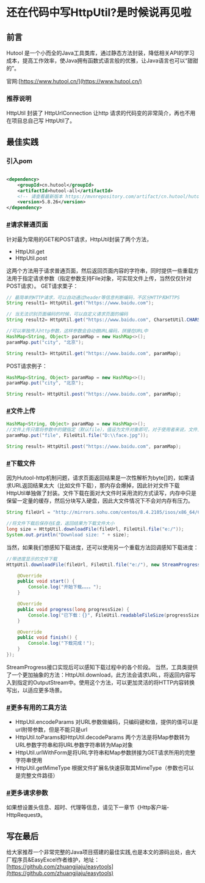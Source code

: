 # 还在代码中写HttpUtil?是时候说再见啦

## 前言

Hutool 是一个小而全的Java工具类库，通过静态方法封装，降低相关API的学习成本，提高工作效率，使Java拥有函数式语言般的优雅，让Java语言也可以“甜甜的”。

官网:[https://www.hutool.cn/](https://www.hutool.cn/)

### 推荐说明

HttpUtil 封装了 HttpUrlConnection 让http 请求的代码变的非常简介，再也不用在项目总自己写 HttpUtil了。

## 最佳实践

### 引入pom

```xml

<dependency>
    <groupId>cn.hutool</groupId>
    <artifactId>hutool-all</artifactId>
    <!-- 请查看最新版本 https://mvnrepository.com/artifact/cn.hutool/hutool-all -->
    <version>5.8.26</version>
</dependency>
```

### [#](https://doc.hutool.cn/pages/HttpUtil/#%E8%AF%B7%E6%B1%82%E6%99%AE%E9%80%9A%E9%A1%B5%E9%9D%A2)请求普通页面
针对最为常用的GET和POST请求，HttpUtil封装了两个方法，

- HttpUtil.get
- HttpUtil.post

这两个方法用于请求普通页面，然后返回页面内容的字符串，同时提供一些重载方法用于指定请求参数（指定参数支持File对象，可实现文件上传，当然仅仅针对POST请求）。
GET请求栗子：
```java
// 最简单的HTTP请求，可以自动通过header等信息判断编码，不区分HTTP和HTTPS
String result1= HttpUtil.get("https://www.baidu.com");

// 当无法识别页面编码的时候，可以自定义请求页面的编码
String result2= HttpUtil.get("https://www.baidu.com", CharsetUtil.CHARSET_UTF_8);

//可以单独传入http参数，这样参数会自动做URL编码，拼接在URL中
HashMap<String, Object> paramMap = new HashMap<>();
paramMap.put("city", "北京");

String result3= HttpUtil.get("https://www.baidu.com", paramMap);
```
POST请求例子：
```java
HashMap<String, Object> paramMap = new HashMap<>();
paramMap.put("city", "北京");

String result= HttpUtil.post("https://www.baidu.com", paramMap);
```
### [#](https://doc.hutool.cn/pages/HttpUtil/#%E6%96%87%E4%BB%B6%E4%B8%8A%E4%BC%A0)文件上传
```java
HashMap<String, Object> paramMap = new HashMap<>();
//文件上传只需将参数中的键指定（默认file），值设为文件对象即可，对于使用者来说，文件上传与普通表单提交并无区别
paramMap.put("file", FileUtil.file("D:\\face.jpg"));

String result= HttpUtil.post("https://www.baidu.com", paramMap);
```
### [#](https://doc.hutool.cn/pages/HttpUtil/#%E4%B8%8B%E8%BD%BD%E6%96%87%E4%BB%B6)下载文件
因为Hutool-http机制问题，请求页面返回结果是一次性解析为byte[]的，如果请求URL返回结果太大（比如文件下载），那内存会爆掉，因此针对文件下载HttpUtil单独做了封装。文件下载在面对大文件时采用流的方式读写，内存中只是保留一定量的缓存，然后分块写入硬盘，因此大文件情况下不会对内存有压力。
```java
String fileUrl = "http://mirrors.sohu.com/centos/8.4.2105/isos/x86_64/CentOS-8.4.2105-x86_64-dvd1.iso";

//将文件下载后保存在E盘，返回结果为下载文件大小
long size = HttpUtil.downloadFile(fileUrl, FileUtil.file("e:/"));
System.out.println("Download size: " + size);
```
当然，如果我们想感知下载进度，还可以使用另一个重载方法回调感知下载进度：
```java
//带进度显示的文件下载
HttpUtil.downloadFile(fileUrl, FileUtil.file("e:/"), new StreamProgress(){

    @Override
    public void start() {
        Console.log("开始下载。。。。");
    }

    @Override
    public void progress(long progressSize) {
        Console.log("已下载：{}", FileUtil.readableFileSize(progressSize));
    }

    @Override
    public void finish() {
        Console.log("下载完成！");
    }
});
```
StreamProgress接口实现后可以感知下载过程中的各个阶段。
当然，工具类提供了一个更加抽象的方法：HttpUtil.download，此方法会请求URL，将返回内容写入到指定的OutputStream中。使用这个方法，可以更加灵活的将HTTP内容转换写出，以适应更多场景。
### [#](https://doc.hutool.cn/pages/HttpUtil/#%E6%9B%B4%E5%A4%9A%E6%9C%89%E7%94%A8%E7%9A%84%E5%B7%A5%E5%85%B7%E6%96%B9%E6%B3%95)更多有用的工具方法

- HttpUtil.encodeParams 对URL参数做编码，只编码键和值，提供的值可以是url附带参数，但是不能只是url
- HttpUtil.toParams和HttpUtil.decodeParams 两个方法是将Map参数转为URL参数字符串和将URL参数字符串转为Map对象
- HttpUtil.urlWithForm是将URL字符串和Map参数拼接为GET请求所用的完整字符串使用
- HttpUtil.getMimeType 根据文件扩展名快速获取其MimeType（参数也可以是完整文件路径）
### [#](https://doc.hutool.cn/pages/HttpUtil/#%E6%9B%B4%E5%A4%9A%E8%AF%B7%E6%B1%82%E5%8F%82%E6%95%B0)更多请求参数
如果想设置头信息、超时、代理等信息，请见下一章节《Http客户端-HttpRequest》。

## 写在最后

给大家推荐一个非常完整的Java项目搭建的最佳实践,也是本文的源码出处，由大厂程序员&EasyExcel作者维护，地址：[https://github.com/zhuangjiaju/easytools](https://github.com/zhuangjiaju/easytools)